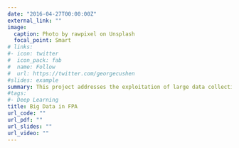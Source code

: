 ```yaml
---
date: "2016-04-27T00:00:00Z"
external_link: ""
image:
  caption: Photo by rawpixel on Unsplash
  focal_point: Smart
# links:
#- icon: twitter
#  icon_pack: fab
#  name: Follow
#  url: https://twitter.com/georgecushen
#slides: example
summary: This project addresses the exploitation of large data collections for foreign policy analysis.
#tags:
#- Deep Learning
title: Big Data in FPA
url_code: ""
url_pdf: ""
url_slides: ""
url_video: ""
---
```



